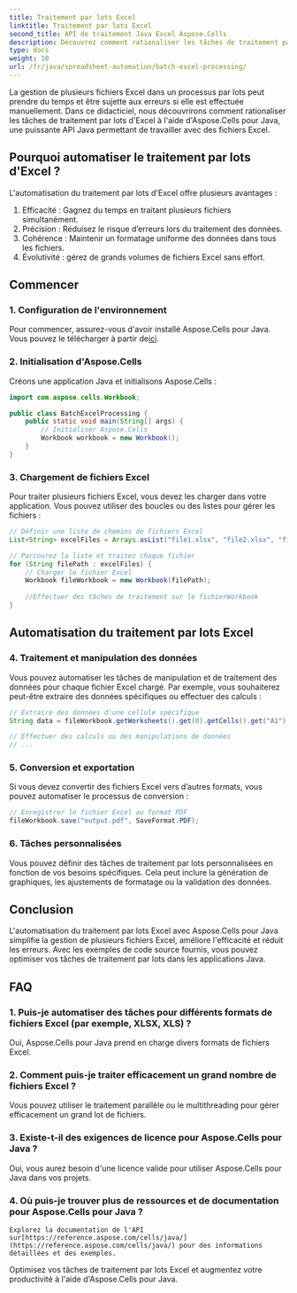 ```yaml
---
title: Traitement par lots Excel
linktitle: Traitement par lots Excel
second_title: API de traitement Java Excel Aspose.Cells
description: Découvrez comment rationaliser les tâches de traitement par lots d'Excel avec Aspose.Cells pour Java. Automatisez la gestion, la conversion et la manipulation des données avec des exemples de code source.
type: docs
weight: 10
url: /fr/java/spreadsheet-automation/batch-excel-processing/
---
```


La gestion de plusieurs fichiers Excel dans un processus par lots peut prendre du temps et être sujette aux erreurs si elle est effectuée manuellement. Dans ce didacticiel, nous découvrirons comment rationaliser les tâches de traitement par lots d'Excel à l'aide d'Aspose.Cells pour Java, une puissante API Java permettant de travailler avec des fichiers Excel.

## Pourquoi automatiser le traitement par lots d'Excel ?

L'automatisation du traitement par lots d'Excel offre plusieurs avantages :

1. Efficacité : Gagnez du temps en traitant plusieurs fichiers simultanément.
2. Précision : Réduisez le risque d’erreurs lors du traitement des données.
3. Cohérence : Maintenir un formatage uniforme des données dans tous les fichiers.
4. Évolutivité : gérez de grands volumes de fichiers Excel sans effort.

## Commencer

### 1. Configuration de l'environnement

 Pour commencer, assurez-vous d'avoir installé Aspose.Cells pour Java. Vous pouvez le télécharger à partir de[ici](https://releases.aspose.com/cells/java/).

### 2. Initialisation d'Aspose.Cells

Créons une application Java et initialisons Aspose.Cells :

```java
import com.aspose.cells.Workbook;

public class BatchExcelProcessing {
    public static void main(String[] args) {
        // Initialiser Aspose.Cells
        Workbook workbook = new Workbook();
    }
}
```

### 3. Chargement de fichiers Excel

Pour traiter plusieurs fichiers Excel, vous devez les charger dans votre application. Vous pouvez utiliser des boucles ou des listes pour gérer les fichiers :

```java
// Définir une liste de chemins de fichiers Excel
List<String> excelFiles = Arrays.asList("file1.xlsx", "file2.xlsx", "file3.xlsx");

// Parcourez la liste et traitez chaque fichier
for (String filePath : excelFiles) {
    // Charger le fichier Excel
    Workbook fileWorkbook = new Workbook(filePath);
    
    //Effectuer des tâches de traitement sur le fichierWorkbook
}
```

## Automatisation du traitement par lots Excel

### 4. Traitement et manipulation des données

Vous pouvez automatiser les tâches de manipulation et de traitement des données pour chaque fichier Excel chargé. Par exemple, vous souhaiterez peut-être extraire des données spécifiques ou effectuer des calculs :

```java
// Extraire des données d'une cellule spécifique
String data = fileWorkbook.getWorksheets().get(0).getCells().get("A1").getStringValue();

// Effectuer des calculs ou des manipulations de données
// ...
```

### 5. Conversion et exportation

Si vous devez convertir des fichiers Excel vers d’autres formats, vous pouvez automatiser le processus de conversion :

```java
// Enregistrer le fichier Excel au format PDF
fileWorkbook.save("output.pdf", SaveFormat.PDF);
```

### 6. Tâches personnalisées

Vous pouvez définir des tâches de traitement par lots personnalisées en fonction de vos besoins spécifiques. Cela peut inclure la génération de graphiques, les ajustements de formatage ou la validation des données.

## Conclusion

L'automatisation du traitement par lots Excel avec Aspose.Cells pour Java simplifie la gestion de plusieurs fichiers Excel, améliore l'efficacité et réduit les erreurs. Avec les exemples de code source fournis, vous pouvez optimiser vos tâches de traitement par lots dans les applications Java.

## FAQ

### 1. Puis-je automatiser des tâches pour différents formats de fichiers Excel (par exemple, XLSX, XLS) ?
   Oui, Aspose.Cells pour Java prend en charge divers formats de fichiers Excel.

### 2. Comment puis-je traiter efficacement un grand nombre de fichiers Excel ?
   Vous pouvez utiliser le traitement parallèle ou le multithreading pour gérer efficacement un grand lot de fichiers.

### 3. Existe-t-il des exigences de licence pour Aspose.Cells pour Java ?
   Oui, vous aurez besoin d'une licence valide pour utiliser Aspose.Cells pour Java dans vos projets.

### 4. Où puis-je trouver plus de ressources et de documentation pour Aspose.Cells pour Java ?
    Explorez la documentation de l'API sur[https://reference.aspose.com/cells/java/](https://reference.aspose.com/cells/java/) pour des informations détaillées et des exemples.

Optimisez vos tâches de traitement par lots Excel et augmentez votre productivité à l'aide d'Aspose.Cells pour Java.